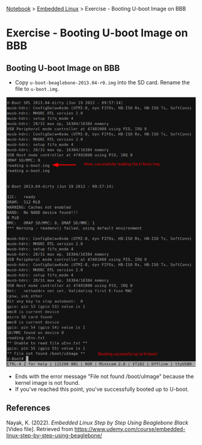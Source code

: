 <a href="../">Notebook</a> > <a href="./">Embedded Linux</a> > Exercise - Booting U-boot Image on BBB

# Exercise - Booting U-boot Image on BBB



## Booting U-boot Image on BBB

* Copy `u-boot-beaglebone-2013.04-r0.img` into the SD card. Rename the file to `u-boot.img`.



<img src="./img/booting-up-to-u-boot-from-sd-card.png" alt="booting-up-to-u-boot-from-sd-card" width="700">



* Ends with the error message "File not found /boot/uImage" because the kernel image is not found.
* If you've reached this point, you've successfully booted up to U-boot.





## References

Nayak, K. (2022). *Embedded Linux Step by Step Using Beaglebone Black* [Video file]. Retrieved from https://www.udemy.com/course/embedded-linux-step-by-step-using-beaglebone/